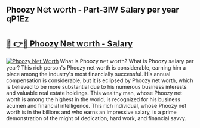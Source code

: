 ## Phoozy N𝚎t w𝚘rth - Part-3lW S𝚊lary per year qP1Ez

# <h2><a href="http://gc2ucv9.nevu.top/?p=Phoozy">🔗 👉🔴 Phoozy N𝚎t w𝚘rth - S𝚊lary</a></h2>

[![Phoozy N𝚎t W𝚘rth](https://i.imgur.com/Oavwk0R.jpeg)](http://gc2ucv9.nevu.top/?p=Phoozy)
What is Phoozy n𝚎t w𝚘rth? What is Phoozy s𝚊lary per year?
This rich person's Phoozy net worth is considerable, earning him a place among the industry's most financially successful. His annual compensation is considerable, but it is eclipsed by Phoozy net worth, which is believed to be more substantial due to his numerous business interests and valuable real estate holdings. This wealthy man, whose Phoozy net worth is among the highest in the world, is recognized for his business acumen and financial intelligence. This rich individual, whose Phoozy net worth is in the billions and who earns an impressive salary, is a prime demonstration of the might of dedication, hard work, and financial savvy.
